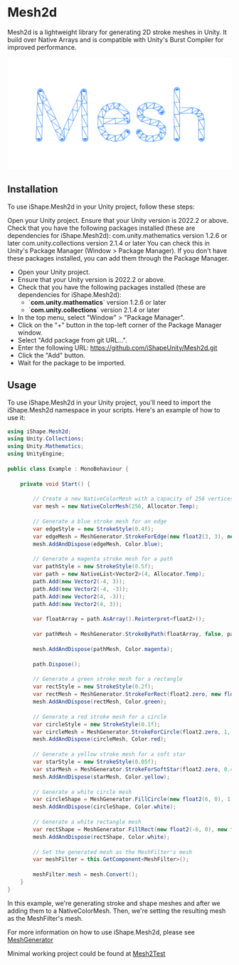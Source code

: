 # Mesh2d
Mesh2d is a lightweight library for generating 2D stroke meshes in Unity. It build over Native Arrays and is compatible with Unity's Burst Compiler for improved performance.

<p align="center">
<img src="https://github.com/iShapeUnity/Mesh2d/blob/main/mesh2d.svg" width="800"/>
</p>


## Installation
To use iShape.Mesh2d in your Unity project, follow these steps:

Open your Unity project.
Ensure that your Unity version is 2022.2 or above.
Check that you have the following packages installed (these are dependencies for iShape.Mesh2d):
com.unity.mathematics version 1.2.6 or later
com.unity.collections version 2.1.4 or later
You can check this in Unity's Package Manager (Window > Package Manager). If you don't have these packages installed, you can add them through the Package Manager.

- Open your Unity project.
- Ensure that your Unity version is 2022.2 or above.
- Check that you have the following packages installed (these are dependencies for iShape.Mesh2d):
    - \`**com.unity.mathematics**\` version 1.2.6 or later
    - \`**com.unity.collections**\` version 2.1.4 or later
- In the top menu, select "Window" > "Package Manager".
- Click on the "+" button in the top-left corner of the Package Manager window.
- Select "Add package from git URL...".
- Enter the following URL: https://github.com/iShapeUnity/Mesh2d.git
- Click the "Add" button.
- Wait for the package to be imported.

## Usage
To use iShape.Mesh2d in your Unity project, you'll need to import the iShape.Mesh2d namespace in your scripts. Here's an example of how to use it:

```csharp
using iShape.Mesh2d;
using Unity.Collections;
using Unity.Mathematics;
using UnityEngine;

public class Example : MonoBehaviour {

    private void Start() {

        // Create a new NativeColorMesh with a capacity of 256 vertices
        var mesh = new NativeColorMesh(256, Allocator.Temp);

        // Generate a blue stroke mesh for an edge
        var edgeStyle = new StrokeStyle(0.4f);
        var edgeMesh = MeshGenerator.StrokeForEdge(new float2(3, 3), new float2(-3, 3), edgeStyle, 0, Allocator.Temp);
        mesh.AddAndDispose(edgeMesh, Color.blue);

        // Generate a magenta stroke mesh for a path
        var pathStyle = new StrokeStyle(0.5f);
        var path = new NativeList<Vector2>(4, Allocator.Temp);
        path.Add(new Vector2(-4, 3));
        path.Add(new Vector2(-4, -3));
        path.Add(new Vector2(4, -3));
        path.Add(new Vector2(4, 3));

        var floatArray = path.AsArray().Reinterpret<float2>();

        var pathMesh = MeshGenerator.StrokeByPath(floatArray, false, pathStyle, 0, Allocator.Temp);

        mesh.AddAndDispose(pathMesh, Color.magenta);

        path.Dispose();

        // Generate a green stroke mesh for a rectangle
        var rectStyle = new StrokeStyle(0.2f);
        var rectMesh = MeshGenerator.StrokeForRect(float2.zero, new float2(4, 4), rectStyle, 0, Allocator.Temp);
        mesh.AddAndDispose(rectMesh, Color.green);

        // Generate a red stroke mesh for a circle
        var circleStyle = new StrokeStyle(0.1f);
        var circleMesh = MeshGenerator.StrokeForCircle(float2.zero, 1, 32, circleStyle, 0, Allocator.Temp);
        mesh.AddAndDispose(circleMesh, Color.red);

        // Generate a yellow stroke mesh for a soft star
        var starStyle = new StrokeStyle(0.05f);
        var starMesh = MeshGenerator.StrokeForSoftStar(float2.zero, 0.4f,0.7f, 64, starStyle, 0, Allocator.Temp);
        mesh.AddAndDispose(starMesh, Color.yellow);

        // Generate a white circle mesh
        var circleShape = MeshGenerator.FillCircle(new float2(6, 0), 1.0f,32, 0, Allocator.Temp);
        mesh.AddAndDispose(circleShape, Color.white);

        // Generate a white rectangle mesh
        var rectShape = MeshGenerator.FillRect(new float2(-6, 0), new float2(2, 2),0, Allocator.Temp);
        mesh.AddAndDispose(rectShape, Color.white);

        // Set the generated mesh as the MeshFilter's mesh
        var meshFilter = this.GetComponent<MeshFilter>();

        meshFilter.mesh = mesh.Convert();
    }
}
```

In this example, we're generating stroke and shape meshes and after we adding them to a NativeColorMesh. Then, we're setting the resulting mesh as the MeshFilter's mesh.

For more information on how to use iShape.Mesh2d, please see [MeshGenerator](https://github.com/iShapeUnity/Mesh2d/blob/main/Runtime/iShape/Mesh2d/MeshGenerator.cs)

Minimal working project could be found at [Mesh2Test](https://github.com/iShapeUnity/Mesh2Test)
